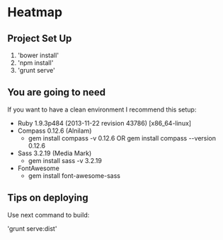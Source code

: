 # Heatmap

## Project Set Up ##

1. 'bower install'
2. 'npm install'
3. 'grunt serve'

## You are going to need ##
If you want to have a clean environment I recommend this setup:

- Ruby 1.9.3p484 (2013-11-22 revision 43786) [x86_64-linux]
- Compass 0.12.6 (Alnilam)
  - gem install compass -v 0.12.6 OR gem install compass --version 0.12.6
- Sass 3.2.19 (Media Mark)
  - gem install sass -v 3.2.19  
- FontAwesome 
  - gem install font-awesome-sass


## Tips on deploying ##
Use next command to build: 

'grunt serve:dist'
